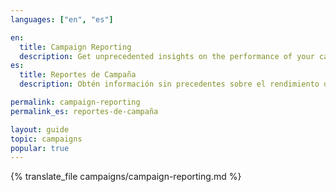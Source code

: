 ```yaml
---
languages: ["en", "es"]

en:
  title: Campaign Reporting
  description: Get unprecedented insights on the performance of your campaigns.
es:
  title: Reportes de Campaña
  description: Obtén información sin precedentes sobre el rendimiento de tus campañas. 

permalink: campaign-reporting
permalink_es: reportes-de-campaña

layout: guide
topic: campaigns
popular: true
---
```


{% translate_file campaigns/campaign-reporting.md %}